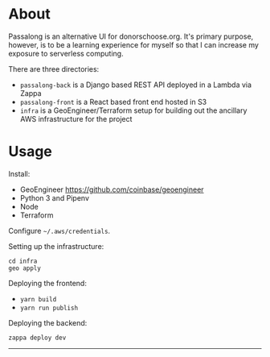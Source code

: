 # About

Passalong is an alternative UI for donorschoose.org. It's primary purpose, however, is to be a learning experience for myself so that I can increase my exposure to serverless computing.

There are three directories:

* `passalong-back` is a Django based REST API deployed in a Lambda via Zappa
* `passalong-front` is a React based front end hosted in S3
* `infra` is a GeoEngineer/Terraform setup for building out the ancillary AWS infrastructure for the project

# Usage

Install:

* GeoEngineer https://github.com/coinbase/geoengineer
* Python 3 and Pipenv
* Node
* Terraform

Configure `~/.aws/credentials`.

Setting up the infrastructure:

```
cd infra
geo apply
```

Deploying the frontend:

* `yarn build`
* `yarn run publish`

Deploying the backend:

```
zappa deploy dev
```

---
